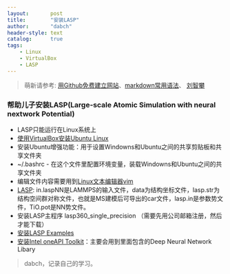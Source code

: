 ```yaml
---
layout:       post
title:        "安装LASP"
author:       "dabch"
header-style: text
catalog:      true
tags:
    - Linux
    - VirtualBox
    - LASP
---
```


> 萌新请参考: [用Github免费建立网站](https://www.bilibili.com/video/BV12H4y1N7Q4/)、[markdown常用语法](https://blog.csdn.net/Charmve/article/details/103717763)、
> [刘智攀](https://baike.baidu.com/item/%E5%88%98%E6%99%BA%E6%94%80/10786800?fr=ge_ala)

### 帮助儿子安装LASP(Large-scale Atomic Simulation with neural nextwork Potential)
- LASP只能运行在Linux系统上
- [使用VirtualBox安装Ubuntu Linux](https://blog.csdn.net/zsyf33078/article/details/133838203)
- 安装Ubuntu增强功能：用于设置Windowns和Ubuntu之间的共享剪贴板和共享文件夹
- ~/.bashrc - 在这个文件里配置环境变量，装载Windowns和Ubuntu之间的共享文件夹
- 编辑文件内容需要用到[Linux文本编辑器vim](https://www.runoob.com/linux/linux-vim.html)
- [LASP](http://www.lasphub.com/#/lasp/laspHome): in.laspNN是LAMMPS的输入文件，data为结构坐标文件，lasp.str为结构空间群对称文件，也就是MS建模后可导出的car文件，lasp.in是参数势文件，TiO.pot是NN势文件。
- 安装LASP主程序 lasp360_single_precision （需要先用公司邮箱注册，然后才能下载）
- [安装LASP Examples](http://www.lasphub.com/#/lasp/examples)
- [安装Intel oneAPI Toolkit](https://zhuanlan.zhihu.com/p/670055380)：主要会用到里面包含的Deep Neural Network Libary    

>dabch，记录自己的学习。
